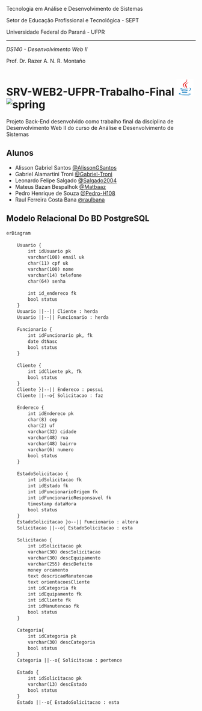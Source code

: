 Tecnologia em Análise e Desenvolvimento de Sistemas

Setor de Educação Profissional e Tecnológica - SEPT

Universidade Federal do Paraná - UFPR

---

*DS140 - Desenvolvimento Web II*

Prof. Dr. Razer A. N. R. Montaño

# SRV-WEB2-UFPR-Trabalho-Final <img src="https://raw.githubusercontent.com/devicons/devicon/master/icons/java/java-original.svg" alt="java" width="45" height="45"/> <img src="https://www.vectorlogo.zone/logos/springio/springio-icon.svg" alt="spring" width="40" height="40"/>
Projeto Back-End desenvolvido como trabalho final da disciplina de Desenvolvimento Web II do curso de Análise e Desenvolvimento de Sistemas

## Alunos
- Alisson Gabriel Santos [@AlissonGSantos](https://github.com/AlissonGSantos)
- Gabriel Alamartini Troni [@Gabriel-Troni](https://github.com/Gabriel-Troni)
- Leonardo Felipe Salgado [@Salgado2004](https://github.com/Salgado2004)
- Mateus Bazan Bespalhok [@Matbaaz](https://github.com/matbaaz)
- Pedro Henrique de Souza [@Pedro-H108](https://github.com/Pedro-H108)
- Raul Ferreira Costa Bana [@raulbana](https://github.com/raulbana)

## Modelo Relacional Do BD PostgreSQL
``` mermaid
erDiagram
    
    Usuario {
        int idUsuario pk
        varchar(100) email uk
        char(11) cpf uk
        varchar(100) nome
        varchar(14) telefone
        char(64) senha

        int id_endereco fk
        bool status
    }
    Usuario ||--|| Cliente : herda
    Usuario ||--|| Funcionario : herda

    Funcionario {
        int idFuncionario pk, fk
        date dtNasc
        bool status
    }

    Cliente {
        int idCliente pk, fk
        bool status
    }
    Cliente }|--|| Endereco : possui
    Cliente ||--o{ Solicitacao : faz

    Endereco {
        int idEndereco pk
        char(8) cep
        char(2) uf
        varchar(32) cidade
        varchar(48) rua
        varchar(48) bairro
        varchar(6) numero
        bool status
    }

    EstadoSolicitacao {
        int idSolicitacao fk
        int idEstado fk
        int idFuncionarioOrigem fk
        int idFuncionarioResponsavel fk
        timestamp dataHora
        bool status
    }
    EstadoSolicitacao }o--|| Funcionario : altera
    Solicitacao ||--o{ EstadoSolicitacao : esta

    Solicitacao {
        int idSolicitacao pk
        varchar(30) descSolicitacao
        varchar(30) descEquipamento
        varchar(255) descDefeito
        money orcamento
        text descricaoManutencao
        text orientacoesCliente
        int idCategoria fk
        int idEquipamento fk
        int idCliente fk
        int idManutencao fk
        bool status
    }

    Categoria{
        int idCategoria pk        
        varchar(30) descCategoria
        bool status
    }
    Categoria ||--o{ Solicitacao : pertence

    Estado {
        int idSolicitacao pk
        varchar(13) descEstado
        bool status
    }
    Estado ||--o{ EstadoSolicitacao : esta


```
